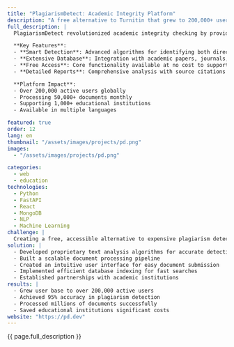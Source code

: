 ```yaml
---
title: "PlagiarismDetect: Academic Integrity Platform"
description: "A free alternative to Turnitin that grew to 200,000+ users worldwide"
full_description: |
  PlagiarismDetect revolutionized academic integrity checking by providing a free, powerful alternative to expensive solutions like Turnitin. The platform combines advanced text analysis algorithms with an extensive document database to deliver accurate plagiarism detection for students, educators, and institutions worldwide.

  **Key Features**:
  - **Smart Detection**: Advanced algorithms for identifying both direct copies and paraphrased content
  - **Extensive Database**: Integration with academic papers, journals, and web content
  - **Free Access**: Core functionality available at no cost to support academic integrity
  - **Detailed Reports**: Comprehensive analysis with source citations and similarity percentages

  **Platform Impact**:
  - Over 200,000 active users globally
  - Processing 50,000+ documents monthly
  - Supporting 1,000+ educational institutions
  - Available in multiple languages

featured: true
order: 12
lang: en
thumbnail: "/assets/images/projects/pd.png"
images:
  - "/assets/images/projects/pd.png"

categories:
  - web
  - education
technologies:
  - Python
  - FastAPI
  - React
  - MongoDB
  - NLP
  - Machine Learning
challenge: |
  Creating a free, accessible alternative to expensive plagiarism detection tools while maintaining high accuracy and processing large volumes of documents. Key challenges included building an extensive database, developing efficient text analysis algorithms, and scaling the infrastructure to support rapid user growth.
solution: |
  - Developed proprietary text analysis algorithms for accurate detection
  - Built a scalable document processing pipeline
  - Created an intuitive user interface for easy document submission
  - Implemented efficient database indexing for fast searches
  - Established partnerships with academic institutions
results: |
  - Grew user base to over 200,000 active users
  - Achieved 95% accuracy in plagiarism detection
  - Processed millions of documents successfully
  - Saved educational institutions significant costs
website: "https://pd.dev"
---
```


{{ page.full_description }} 